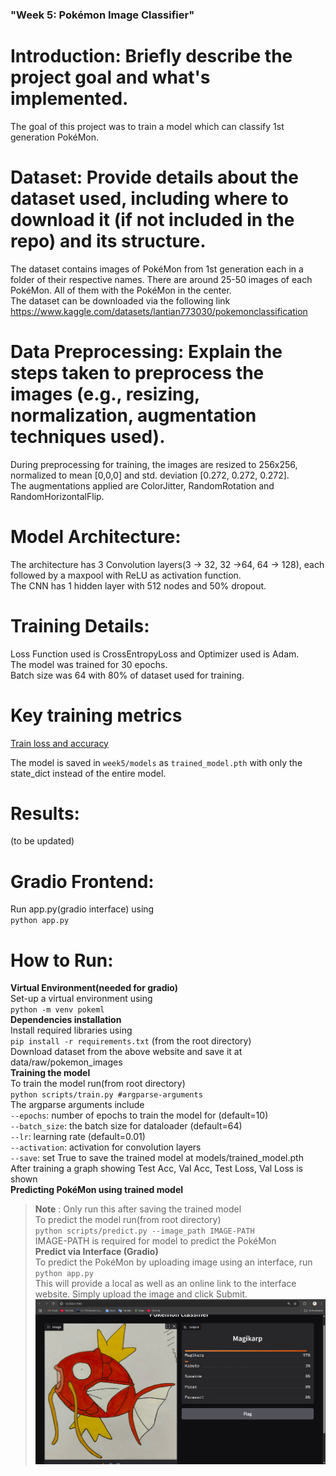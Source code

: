### "Week 5: Pokémon Image Classifier"  
  
# Introduction: Briefly describe the project goal and what's implemented.  
The goal of this project was to train a model which can classify 1st generation PokéMon.  
  
# Dataset: Provide details about the dataset used, including where to download it (if not included in the repo) and its structure.  
The dataset contains images of PokéMon from 1st generation each in a folder of their respective names. There are around 25-50 images of each PokéMon. All of them with the PokéMon in the center.  
The dataset can be downloaded via the following link  
https://www.kaggle.com/datasets/lantian773030/pokemonclassification  
  
# Data Preprocessing: Explain the steps taken to preprocess the images (e.g., resizing, normalization, augmentation techniques used).  
During preprocessing for training, the images are resized to 256x256, normalized to mean [0,0,0] and std. deviation [0.272, 0.272, 0.272].  
The augmentations applied are ColorJitter, RandomRotation and RandomHorizontalFlip.  
  
# Model Architecture:  
The architecture has 3 Convolution layers(3 -> 32, 32 ->64, 64 -> 128), each followed by a maxpool with ReLU as activation function.  
The CNN has 1 hidden layer with 512 nodes and 50% dropout.  
  
# Training Details:  
Loss Function used is CrossEntropyLoss and Optimizer used is Adam.  
The model was trained for 30 epochs.  
Batch size was 64 with 80% of dataset used for training.  
  
# Key training metrics  
[Train loss and accuracy](test1.png)  
  
The model is saved in `week5/models` as `trained_model.pth` with only the state_dict instead of the entire model.  
  
# Results:  
(to be updated)  
# Gradio Frontend:  
Run app.py(gradio interface) using  
`python app.py`  
  
# How to Run:  
**Virtual Environment(needed for gradio)**  
Set-up a virtual environment using  
`python -m venv pokeml`  
**Dependencies installation**  
Install required libraries using  
`pip install -r requirements.txt` (from the root directory)  
Download dataset from the above website and save it at data/raw/pokemon_images  
**Training the model**  
To train the model run(from root directory)  
`python scripts/train.py #argparse-arguments`  
The argparse arguments include  
    `--epochs`: number of epochs to train the model for (default=10)  
    `--batch_size`: the batch size for dataloader (default=64)  
    `--lr`: learning rate (default=0.01)  
    `--activation`: activation for convolution layers  
    `--save`: set True to save the trained model at models/trained_model.pth  
After training a graph showing Test Acc, Val Acc, Test Loss, Val Loss is shown  
**Predicting PokéMon using trained model**  
>**Note** : Only run this after saving the trained model  
To predict the model run(from root directory)  
`python scripts/predict.py --image_path IMAGE-PATH`  
IMAGE-PATH is required for model to predict the PokéMon  
**Predict via Interface (Gradio)**  
To predict the PokéMon by uploading image using an interface, run  
`python app.py`  
This will provide a local as well as an online link to the interface website. Simply upload the image and click Submit.  
![Gradio Interface](gradio_demo.png)